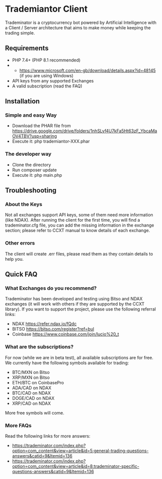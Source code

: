 # Trademiantor Client
Trademinator is a cryptocurrency bot powered by Artificial Intelligence with a Client / Server architecture that aims to make money while keeping the trading simple.

## Requirements
* PHP 7.4+ (PHP 8.1 recommended)
* * https://www.microsoft.com/en-gb/download/details.aspx?id=48145 (if you are using Windows)
* API keys from any supported Exchanges
* A valid subscription (read the FAQ)

## Installation
### Simple and easy Way
* Download the PHAR file from https://drive.google.com/drive/folders/1nhSLyf4U7kFa5Ht63zF_YbcaMaOV4TBV?usp=sharing
* Execute it: php trademiantor-XXX.phar

### The developer way
* Clone the directory
* Run composer update
* Execute it: php main.php

## Troubleshooting
### About the Keys
Not all exchanges support API keys, some of them need more information (like NDAX). After running the client for the first time, you will find a trademinator.cfg file, you can add the missing information in the exchange section; please refer to CCXT manual to know details of each exchange.
### Other errors
The client will create .err files, please read them as they contain details to help you.

## Quick FAQ
### What Exchanges do you recommend?
Trademinator has been developed and testing using Bitso and NDAX exchanges (it will work with others if they are supported by the CCXT library). If you want to support the project, please use the following referral links:
* NDAX https://refer.ndax.io/fQdc
* BITSO https://bitso.com/register?ref=bul
* Coinbase https://www.coinbase.com/join/lucio%20_t

### What are the subscriptions?
For now (while we are in beta test), all available subscriptions are for free. We currently have the following symbols available for trading:
* BTC/MXN on Bitso
* XRP/MXN on Bitso
* ETH/BTC on CoinbasePro
* ADA/CAD on NDAX
* BTC/CAD on NDAX
* DOGE/CAD on NDAX
* XRP/CAD on NDAX

More free symbols will come.

### More FAQs
Read the following links for more answers:
* https://trademinator.com/index.php?option=com_content&view=article&id=5:general-trading-questions-answers&catid=9&Itemid=136
* https://trademinator.com/index.php?option=com_content&view=article&id=8:trademinator-specific-questions-answers&catid=9&Itemid=136
